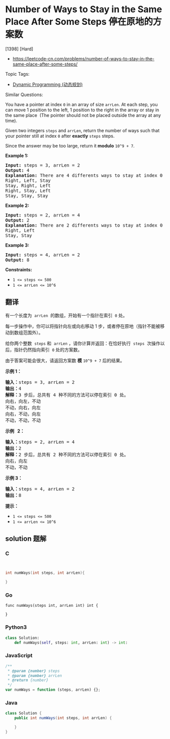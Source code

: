 # Number of Ways to Stay in the Same Place After Some Steps 停在原地的方案数

[1398] [Hard]

- https://leetcode-cn.com/problems/number-of-ways-to-stay-in-the-same-place-after-some-steps/

Topic Tags:

- [Dynamic Programming (动态规划)](https://leetcode-cn.com/tag/dynamic-programming/)

Similar Questions:

You have a pointer at index `0` in an array of size `arrLen`. At each step, you can move 1 position to the left, 1 position to the right in the array or stay in the same place  (The pointer should not be placed outside the array at any time).

Given two integers `steps` and `arrLen`, return the number of ways such that your pointer still at index `0` after **exactly** `steps` steps.

Since the answer may be too large, return it **modulo** `10^9 + 7`.

**Example 1:**

<pre><strong>Input:</strong> steps = 3, arrLen = 2
<strong>Output:</strong> 4
<strong>Explanation: </strong>There are 4 differents ways to stay at index 0 after 3 steps.
Right, Left, Stay
Stay, Right, Left
Right, Stay, Left
Stay, Stay, Stay
</pre>

**Example 2:**

<pre><strong>Input:</strong> steps = 2, arrLen = 4
<strong>Output:</strong> 2
<strong>Explanation:</strong> There are 2 differents ways to stay at index 0 after 2 steps
Right, Left
Stay, Stay
</pre>

**Example 3:**

<pre><strong>Input:</strong> steps = 4, arrLen = 2
<strong>Output:</strong> 8
</pre>

**Constraints:**

- `1 <= steps <= 500`
- `1 <= arrLen <= 10^6`

## 翻译

有一个长度为  `arrLen`  的数组，开始有一个指针在索引  `0` 处。

每一步操作中，你可以将指针向左或向右移动 1 步，或者停在原地（指针不能被移动到数组范围外）。

给你两个整数  `steps` 和  `arrLen` ，请你计算并返回：在恰好执行  `steps`  次操作以后，指针仍然指向索引  `0` 处的方案数。

由于答案可能会很大，请返回方案数 **模** `10^9 + 7` 后的结果。

**示例 1：**

<pre><strong>输入：</strong>steps = 3, arrLen = 2
<strong>输出：</strong>4
<strong>解释：</strong>3 步后，总共有 4 种不同的方法可以停在索引 0 处。
向右，向左，不动
不动，向右，向左
向右，不动，向左
不动，不动，不动
</pre>

**示例   2：**

<pre><strong>输入：</strong>steps = 2, arrLen = 4
<strong>输出：</strong>2
<strong>解释：</strong>2 步后，总共有 2 种不同的方法可以停在索引 0 处。
向右，向左
不动，不动
</pre>

**示例 3：**

<pre><strong>输入：</strong>steps = 4, arrLen = 2
<strong>输出：</strong>8
</pre>

**提示：**

- `1 <= steps <= 500`
- `1 <= arrLen <= 10^6`

## solution 题解

### C

```c


int numWays(int steps, int arrLen){

}


```

### Go

```golang
func numWays(steps int, arrLen int) int {

}
```

### Python3

```python
class Solution:
    def numWays(self, steps: int, arrLen: int) -> int:

```

### JavaScript

```javascript
/**
 * @param {number} steps
 * @param {number} arrLen
 * @return {number}
 */
var numWays = function (steps, arrLen) {};
```

### Java

```java
class Solution {
    public int numWays(int steps, int arrLen) {

    }
}
```
